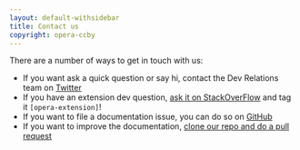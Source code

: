 ```yaml
---
layout: default-withsidebar
title: Contact us
copyright: opera-ccby
---
```

There are a number of ways to get in touch with us:
* If you want ask a quick question or say hi, contact the Dev Relations team on [Twitter](https://twitter.com/odevrel/)
* If you have an extension dev question, [ask it on StackOverFlow](http://stackoverflow.com/questions/tagged/opera-extension) and tag it `[opera-extension]`!
* If you want to file a documentation issue, you can do so on [GitHub](https://github.com/operasoftware/extension-docs/issues)
* If you want to improve the documentation, [clone our repo and do a pull request](https://github.com/operasoftware/extension-docs/)